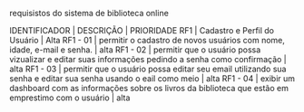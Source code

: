 requisistos do sistema de biblioteca online

IDENTIFICADOR |            DESCRIÇÃO                                                                                           | PRIORIDADE
RF1           | Cadastro e Perfil do Usuário                                                                                   | Alta
RF1 - 01      | permitir o cadastro de novos usuários com nome, idade, e-mail e senha.                                         | alta
RF1 - 02      | permitir que o usuário possa vizualizar e editar suas informações pedindo a senha como confirmação             | alta
RF1 - 03      | permitir que o usuário possa editar seu email utilizando sua senha e editar sua senha usando o eail como meio  | alta
RF1 - 04      | exibir um dashboard com as informações sobre os livros da biblioteca que estão em emprestimo com o usuário     | alta
